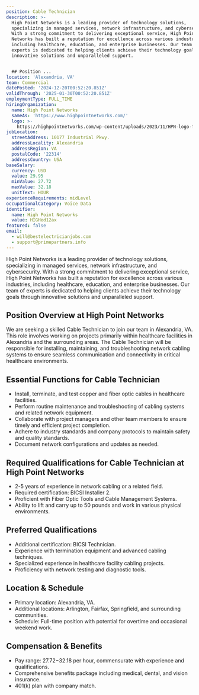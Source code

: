 ```yaml
---
position: Cable Technician
description: >-
  High Point Networks is a leading provider of technology solutions,
  specializing in managed services, network infrastructure, and cybersecurity.
  With a strong commitment to delivering exceptional service, High Point
  Networks has built a reputation for excellence across various industries,
  including healthcare, education, and enterprise businesses. Our team of
  experts is dedicated to helping clients achieve their technology goals through
  innovative solutions and unparalleled support.


  ## Position ...
location: 'Alexandria, VA'
team: Commercial
datePosted: '2024-12-20T00:52:20.851Z'
validThrough: '2025-01-30T00:52:20.851Z'
employmentType: FULL_TIME
hiringOrganization:
  name: High Point Networks
  sameAs: 'https://www.highpointnetworks.com/'
  logo: >-
    https://highpointnetworks.com/wp-content/uploads/2023/11/HPN-logo-fullColor-rgb.svg
jobLocation:
  streetAddress: 10177 Industrial Pkwy.
  addressLocality: Alexandria
  addressRegion: VA
  postalCode: '22314'
  addressCountry: USA
baseSalary:
  currency: USD
  value: 29.95
  minValue: 27.72
  maxValue: 32.18
  unitText: HOUR
experienceRequirements: midLevel
occupationalCategory: Voice Data
identifier:
  name: High Point Networks
  value: HIGHed12ax
featured: false
email:
  - will@bestelectricianjobs.com
  - support@primepartners.info
---
```




High Point Networks is a leading provider of technology solutions, specializing in managed services, network infrastructure, and cybersecurity. With a strong commitment to delivering exceptional service, High Point Networks has built a reputation for excellence across various industries, including healthcare, education, and enterprise businesses. Our team of experts is dedicated to helping clients achieve their technology goals through innovative solutions and unparalleled support.

## Position Overview at High Point Networks
We are seeking a skilled Cable Technician to join our team in Alexandria, VA. This role involves working on projects primarily within healthcare facilities in Alexandria and the surrounding areas. The Cable Technician will be responsible for installing, maintaining, and troubleshooting network cabling systems to ensure seamless communication and connectivity in critical healthcare environments.

## Essential Functions for Cable Technician
- Install, terminate, and test copper and fiber optic cables in healthcare facilities.
- Perform routine maintenance and troubleshooting of cabling systems and related network equipment.
- Collaborate with project managers and other team members to ensure timely and efficient project completion.
- Adhere to industry standards and company protocols to maintain safety and quality standards.
- Document network configurations and updates as needed.

## Required Qualifications for Cable Technician at High Point Networks
- 2-5 years of experience in network cabling or a related field.
- Required certification: BICSI Installer 2.
- Proficient with Fiber Optic Tools and Cable Management Systems.
- Ability to lift and carry up to 50 pounds and work in various physical environments.

## Preferred Qualifications
- Additional certification: BICSI Technician.
- Experience with termination equipment and advanced cabling techniques.
- Specialized experience in healthcare facility cabling projects.
- Proficiency with network testing and diagnostic tools.

## Location & Schedule
- Primary location: Alexandria, VA.
- Additional locations: Arlington, Fairfax, Springfield, and surrounding communities.
- Schedule: Full-time position with potential for overtime and occasional weekend work.

## Compensation & Benefits
- Pay range: $27.72-$32.18 per hour, commensurate with experience and qualifications.
- Comprehensive benefits package including medical, dental, and vision insurance.
- 401(k) plan with company match.